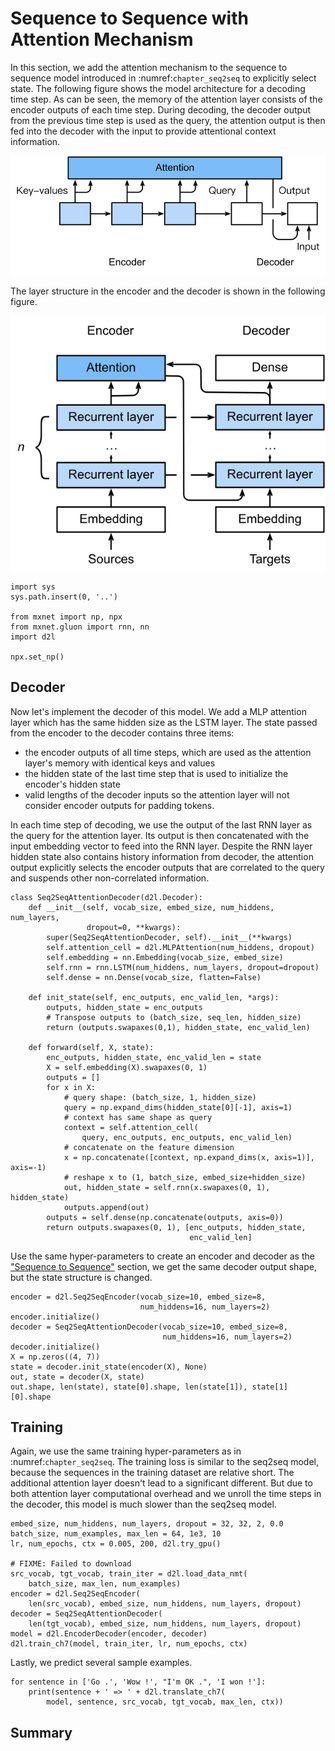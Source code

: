 # Sequence to Sequence with Attention Mechanism

In this section, we add the attention mechanism to the sequence to sequence
model introduced in :numref:`chapter_seq2seq`
to explicitly select state. The following figure shows the model
architecture for a decoding time step. As can be seen, the memory of the
attention layer consists of the encoder outputs of each time step. During
decoding, the decoder output from the previous time step is used as the query,
the attention output is then fed into the decoder with the input to provide
attentional context information.

![The second time step in decoding for the sequence to sequence model with attention mechanism.](../img/seq2seq_attention.svg)

The layer structure in the encoder and the decoder is shown in the following figure.

![](../img/seq2seq-attention-details.svg)

```{.python .input  n=1}
import sys
sys.path.insert(0, '..')

from mxnet import np, npx
from mxnet.gluon import rnn, nn
import d2l

npx.set_np()
```

## Decoder

Now let's implement the decoder of this model. We add a MLP attention layer which has the same hidden size as the LSTM layer. The state passed from the encoder to the decoder contains three items:
- the encoder outputs of all time steps, which are used as the attention layer's memory with identical keys and values
- the hidden state of the last time step that is used to initialize the encoder's hidden state
- valid lengths of the decoder inputs so the attention layer will not consider encoder outputs for padding tokens.

In each time step of decoding, we use the output of the last RNN layer as the query for the attention layer. Its output is then concatenated with the input embedding vector to feed into the RNN layer. Despite the RNN layer hidden state also contains history information from decoder, the attention output explicitly selects the encoder outputs that are correlated to the query and suspends other non-correlated information.

```{.python .input  n=2}
class Seq2SeqAttentionDecoder(d2l.Decoder):
    def __init__(self, vocab_size, embed_size, num_hiddens, num_layers,
                 dropout=0, **kwargs):
        super(Seq2SeqAttentionDecoder, self).__init__(**kwargs)
        self.attention_cell = d2l.MLPAttention(num_hiddens, dropout)
        self.embedding = nn.Embedding(vocab_size, embed_size)
        self.rnn = rnn.LSTM(num_hiddens, num_layers, dropout=dropout)
        self.dense = nn.Dense(vocab_size, flatten=False)

    def init_state(self, enc_outputs, enc_valid_len, *args):
        outputs, hidden_state = enc_outputs
        # Transpose outputs to (batch_size, seq_len, hidden_size)
        return (outputs.swapaxes(0,1), hidden_state, enc_valid_len)

    def forward(self, X, state):
        enc_outputs, hidden_state, enc_valid_len = state
        X = self.embedding(X).swapaxes(0, 1)
        outputs = []
        for x in X:
            # query shape: (batch_size, 1, hidden_size)
            query = np.expand_dims(hidden_state[0][-1], axis=1)
            # context has same shape as query
            context = self.attention_cell(
                query, enc_outputs, enc_outputs, enc_valid_len)
            # concatenate on the feature dimension
            x = np.concatenate([context, np.expand_dims(x, axis=1)], axis=-1)
            # reshape x to (1, batch_size, embed_size+hidden_size)
            out, hidden_state = self.rnn(x.swapaxes(0, 1), hidden_state)
            outputs.append(out)
        outputs = self.dense(np.concatenate(outputs, axis=0))
        return outputs.swapaxes(0, 1), [enc_outputs, hidden_state,
                                        enc_valid_len]
```

Use the same hyper-parameters to create an encoder and decoder as the ["Sequence to Sequence"](../chapter_recurrent-neural-networks/seq2seq.md) section, we get the same decoder output shape, but the state structure is changed.

```{.python .input  n=3}
encoder = d2l.Seq2SeqEncoder(vocab_size=10, embed_size=8,
                             num_hiddens=16, num_layers=2)
encoder.initialize()
decoder = Seq2SeqAttentionDecoder(vocab_size=10, embed_size=8,
                                  num_hiddens=16, num_layers=2)
decoder.initialize()
X = np.zeros((4, 7))
state = decoder.init_state(encoder(X), None)
out, state = decoder(X, state)
out.shape, len(state), state[0].shape, len(state[1]), state[1][0].shape
```

## Training

Again, we use the same training hyper-parameters as in
:numref:`chapter_seq2seq`. The training loss is similar to the seq2seq model, because the
sequences in the training dataset are relative short. The additional attention
layer doesn't lead to a significant different. But due to both attention layer
computational overhead and we unroll the time steps in the decoder, this model
is much slower than the seq2seq model.

```{.python .input  n=5}
embed_size, num_hiddens, num_layers, dropout = 32, 32, 2, 0.0
batch_size, num_examples, max_len = 64, 1e3, 10
lr, num_epochs, ctx = 0.005, 200, d2l.try_gpu()

# FIXME: Failed to download
src_vocab, tgt_vocab, train_iter = d2l.load_data_nmt(
    batch_size, max_len, num_examples)
encoder = d2l.Seq2SeqEncoder(
    len(src_vocab), embed_size, num_hiddens, num_layers, dropout)
decoder = Seq2SeqAttentionDecoder(
    len(tgt_vocab), embed_size, num_hiddens, num_layers, dropout)
model = d2l.EncoderDecoder(encoder, decoder)
d2l.train_ch7(model, train_iter, lr, num_epochs, ctx)
```

Lastly, we predict several sample examples.

```{.python .input  n=6}
for sentence in ['Go .', 'Wow !', "I'm OK .", 'I won !']:
    print(sentence + ' => ' + d2l.translate_ch7(
        model, sentence, src_vocab, tgt_vocab, max_len, ctx))
```

## Summary
